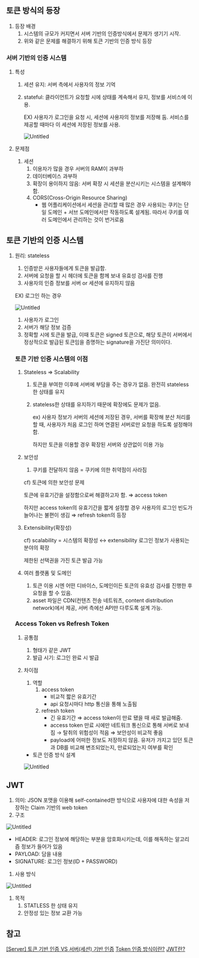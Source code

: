## 토큰 방식의 등장

1. 등장 배경
    1. 시스템의 규모가 커지면서 서버 기반의 인증방식에서 문제가 생기기 시작.
    2. 위와 같은 문제를 해결하기 위해 토큰 기반의 인증 방식 등장

### 서버 기반의 인증 시스템

1. 특성
    1. 세션 유지: 서버 측에서 사용자의 정보 기억 
    2. stateful: 클라이언트가 요청할 시에 상태를 계속해서 유지, 정보를 서비스에 이용. 
        
        EX) 사용자가 로그인을 요청 시, 세션에 사용자의 정보를 저장해 둠. 서비스를 제공할 때마다 이 세션에 저장된 정보를 사용.
        
        ![Untitled](./images/jwt_s1.png)

        
2. 문제점
    1. 세션
        1. 이용자가 많을 경우 서버의 RAM이 과부하
        2. 데이터베이스 과부하
        3. 확장이 용이하지 않음: 서버 확장 시 세션을 분산시키는 시스템을 설계해야함.
        4. CORS(Cross-Origin Resource Sharing)
            - 웹 어플리케이션에서 세션을 관리할 때 많은 경우 사용되는 쿠키는 단일 도메인 + 서브 도메인에서만 작동하도록 설계됨. 따라서 쿠키를 여러 도메인에서 관리하는 것이 번거로움

## 토큰 기반의 인증 시스템

1. 원리: stateless
    1. 인증받은 사용자들에게 토큰을 발급함.
    2. 서버에 요청을 할 시 헤더에 토큰을 함께 보내 유효성 검사를 진행
    3. 사용자의 인증 정보를 서버 or 세션에 유지하지 않음
    
    EX) 로그인 하는 경우
    
    ![Untitled](./images/jwt_s2.png)
    
    1. 사용자가 로그인
    2. 서버가 해당 정보 검증
    3. 정확할 시에 토큰을 발급, 이때 토큰은 signed 토큰으로, 해당 토큰이 서버에서 정상적으로 발급된 토큰임을 증명하는 signature을 가진단 의미이다.
    
    ### 토큰 기반 인증 시스템의 이점
    
    1. Stateless ⇒ Scalability
        1. 토큰을 부여한 이후에 서버에 부담을 주는 경우가 없음. 완전히 stateless 한 상태를 유지
        2. stateless한 상태를 유지하기 때문에 확장에도 문제가 없음. 
            
            ex) 사용자 정보가 서버의 세션에 저장된 경우, 서버를 확장해 분산 처리를 할 때, 사용자가 처음 로그인 하며 연결된 서버로만 요청을 하도록 설정해야함. 
            
            하지만 토큰을 이용할 경우 확장된 서버와 상관없이 이용 가능
            
    2. 보안성
        1. 쿠키를 전달하지 않음 = 쿠키에 의한 취약점이 사라짐
        
        cf) 토큰에 의한 보안성 문제
        
        토큰에 유효기간을 설정함으로써 해결하고자 함. ⇒ access token
        
        하지만 access token의 유효기간을 짧게 설정할 경우 사용자의 로그인 빈도가 늘어나는 불편이 생김 ⇒ refresh token의 등장
        
    3. Extensibility(확장성)
        
        cf) scalability  = 시스템의 확장성 ↔ extensibility 로그인 정보가 사용되는 분야의 확장
        
        제한된 선택권을 가진 토큰 발급 가능
        
    4. 여러 플랫폼 및 도메인
        1. 토큰 이용 시엔 어떤 디바이스, 도메인이든 토큰의 유효성 검사를 진행한 후 요청을 할 수 있음. 
        2. asset 파일은 CDN(컨텐츠 전송 네트워츠, content distribution network)에서 제공, 서버 측에선 API만 다루도록 설계 가능.
        
    
    ### Access Token vs Refresh Token
    
    1. 공통점 
        1. 형태가 같은 JWT
        2. 발급 시기: 로그인 완료 시 발급
    2. 차이점
        1. 역할
            1. access token
                - 비교적 짧은 유효기간
                - api 요청시마다 http 통신을 통해 노출됨
            2. refresh token
                - 긴 유효기간 ⇒ access token이 만료 됐을 때 새로 발급해줌.
                - access token 만료 시에만 네트워크 통신으로 통해 서버로 보내짐 → 탈취의 위험성이 적음 ⇒ 보안성이 비교적 좋음
                - payload에 어떠한 정보도 저장하지 않음. 유저가 가지고 있던 토큰과 DB를 비교해 변조되었는지, 만료되었는지 여부를 확인
        - 토큰 인증 방식 설계
        
        ![Untitled](./images/jwt_y3.png)

## JWT

1. 의미: JSON 포맷을 이용해 self-contained한 방식으로 사용자에 대한 속성을 저장하는 Claim 기반의 web token
2. 구조

![Untitled](./images/jwt_y4.png)

- HEADER: 로그인 정보에 해당하는 부분을 암호화시키는데, 이를 해독하는 알고리즘 정보가 들어가 있음
- PAYLOAD: 담을 내용
- SIGNATURE: 로그인 정보(ID + PASSWORD)
1. 사용 방식

![Untitled](./images/jwt_y5.png)

1. 목적
    1. STATLESS 한 상태 유지
    2. 안정성 있는 정보 교환 가능

## 참고
[[Server] 토큰 기반 인증 VS 서버(세션) 기반 인증](https://mangkyu.tistory.com/55)
[Token 인증 방식이란?](https://velog.io/@hoo00nn/Token-%EC%9D%B8%EC%A6%9D-%EB%B0%A9%EC%8B%9D%EC%9D%B4%EB%9E%80)
[JWT란?](https://velog.io/@geunwoobaek/JWT%EB%9E%80)